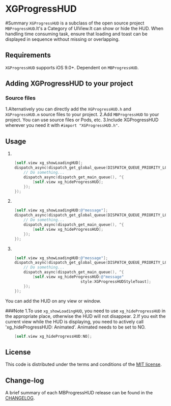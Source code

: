 # XGProgressHUD

#Summary
`XGProgressHUD` is a subclass of the open source project `MBProgressHUD`.It's a Category of UIView.It can show or hide the HUD.
When handling time consuming task, ensure that loading and toast can be displayed in sequence without missing or overlapping.


## Requirements

`XGProgressHUD` supports iOS 9.0+. Dependent on `MBProgressHUD`. 

## Adding XGProgressHUD to your project

### Source files
1.Alternatively you can directly add the `XGProgressHUD.h` and `XGProgressHUD.m` source files to your project.
2.Add `MBProgressHUD` to your project. You can use source files or Pods, etc.
3.Include XGProgressHUD wherever you need it with `#import "XGProgressHUD.h"`.

## Usage
1.
```objective-c
    [self.view xg_showLoadingHUD];
    dispatch_async(dispatch_get_global_queue(DISPATCH_QUEUE_PRIORITY_LOW, 0), ^{
        // Do something...
        dispatch_async(dispatch_get_main_queue(), ^{
            [self.view xg_hideProgressHUD];
        });
    });
```

2.
```objective-c
    [self.view xg_showLoadingHUD:@"message"];
    dispatch_async(dispatch_get_global_queue(DISPATCH_QUEUE_PRIORITY_LOW, 0), ^{
        // Do something...
        dispatch_async(dispatch_get_main_queue(), ^{
            [self.view xg_hideProgressHUD];
        });
    });
```

3.
```objective-c
    [self.view xg_showLoadingHUD:@"message"];
    dispatch_async(dispatch_get_global_queue(DISPATCH_QUEUE_PRIORITY_LOW, 0), ^{
        // Do something...
        dispatch_async(dispatch_get_main_queue(), ^{
            [self.view xg_hideProgressHUD:@"message"
                                 style:XGProgressHUDStyleToast];
        });
    });
```

You can add the HUD on any view or window. 

###Note
1.To use `xg_showLoadingHUD`, you need to use `xg_hideProgressHUD` in the appropriate place, otherwise the HUD will not disappear.
2.If you exit the current view while the HUD is displaying, you need to actively call 'xg_hideProgressHUD: Animated'. Animated needs to be set to NO.

```objective-c
    [self.view xg_hideProgressHUD:NO];
```

## License

This code is distributed under the terms and conditions of the [MIT license](LICENSE).

## Change-log

A brief summary of each MBProgressHUD release can be found in the [CHANGELOG](CHANGELOG.mdown).
